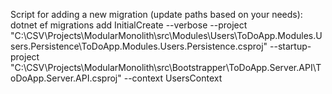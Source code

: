 Script for adding a new migration (update paths based on your needs):
dotnet ef migrations add InitialCreate --verbose --project "C:\CSV\Projects\ModularMonolith\src\Modules\Users\ToDoApp.Modules.Users.Persistence\ToDoApp.Modules.Users.Persistence.csproj" --startup-project "C:\CSV\Projects\ModularMonolith\src\Bootstrapper\ToDoApp.Server.API\ToDoApp.Server.API.csproj" --context UsersContext
